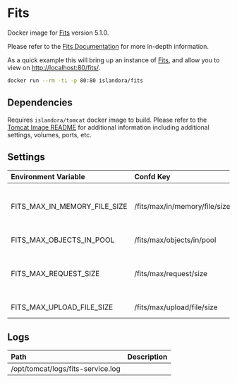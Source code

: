 # Fits

Docker image for [Fits] version 5.1.0.

Please refer to the [Fits Documentation] for more in-depth information.

As a quick example this will bring up an instance of [Fits], and allow you
to view on <http://localhost:80/fits/>.

```bash
docker run --rm -ti -p 80:80 islandora/fits
```

## Dependencies

Requires `islandora/tomcat` docker image to build. Please refer to the
[Tomcat Image README](../tomcat/README.md) for additional information including
additional settings, volumes, ports, etc.

## Settings

| Environment Variable         | Confd Key                      | Default | Description                                                                                                          |
| :--------------------------- | :---------------------------- | :------ | :------------------------------------------------------------------------------------------------------------------- |
| FITS_MAX_IN_MEMORY_FILE_SIZE | /fits/max/in/memory/file/size | 4       | Maximum size of an uploaded size kept in memory in MiB. Otherwise temporarily persisted to disk.                     |
| FITS_MAX_OBJECTS_IN_POOL     | /fits/max/objects/in/pool     | 5       | Number of objects in FITSServlet object pool.                                                                        |
| FITS_MAX_REQUEST_SIZE        | /fits/max/request/size        | 2000    | Maximum size of HTTP Request object in MiB. Must be equal to or larger than the value for /fits/max/upload/file/size |
| FITS_MAX_UPLOAD_FILE_SIZE    | /fits/max/upload/file/size    | 2000    | Maximum allowable size of uploaded file in MiB.                                                                      |

## Logs

| Path                              | Description |
| :-------------------------------- | :---------- |
| /opt/tomcat/logs/fits-service.log |             |

[Fits Documentation]: https://wiki.lyrasis.org/display/FF
[Fits]: https://github.com/fits4/fits4
